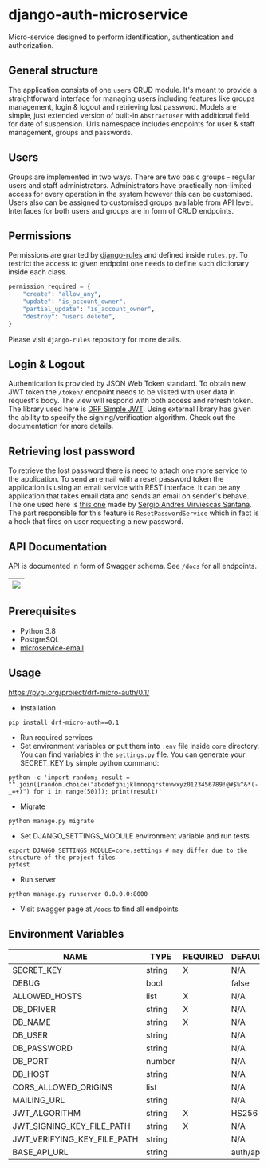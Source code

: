 # django-auth-microservice

Micro-service designed to perform identification, authentication and authorization.



## General structure
The application consists of one `users` CRUD module. It's meant to provide a straightforward interface for managing users including features like groups management, login & logout and retrieving lost password.
Models are simple, just extended version of built-in `AbstractUser` with additional field for date of suspension. Urls namespace includes endpoints for user & staff management, groups and passwords.

## Users
Groups are implemented in two ways. There are two basic groups - regular users and staff administrators. Administrators have practically non-limited access for every operation in the system however this can be customised. 
Users also can be assigned to customised groups available from API level. Interfaces for both users and groups are in form of CRUD endpoints.

## Permissions
Permissions are granted by [django-rules](https://github.com/dfunckt/django-rules) and defined inside `rules.py`. To restrict the access to given endpoint one needs to define such dictionary inside each class.
```python
permission_required = {
    "create": "allow_any",
    "update": "is_account_owner",
    "partial_update": "is_account_owner",
    "destroy": "users.delete",
}
```
Please visit `django-rules` repository for more details.

## Login & Logout
Authentication is provided by JSON Web Token standard. To obtain new JWT token the `/token/` endpoint needs to be visited with user data in request's body. The view will respond with both access and refresh token.
The library used here is [DRF Simple JWT](https://django-rest-framework-simplejwt.readthedocs.io/en/latest/). Using external library has given the ability to specify the signing/verification algorithm. Check out the documentation for more details.

## Retrieving lost password
To retrieve the lost password there is need to attach one more service to the application. To send an email with a reset password token the application is using an email service with REST interface. It can be 
any application that takes email data and sends an email on sender's behave. The one used here is [this one](https://github.com/savsgio/microservice-email) made 
by [Sergio Andrés Virviescas Santana](https://github.com/savsgio). The part responsible for this feature is `ResetPasswordService` which in fact is a hook that fires on 
user requesting a new password.

## API Documentation
API is documented in form of Swagger schema. See `/docs` for all endpoints.

| ![](https://imgur.com/bV2c2f5.jpg) |
| :---: |

## Prerequisites
 - Python 3.8
 - PostgreSQL
 - [microservice-email](https://github.com/DanielKusyDev/microservice-email)
 
## Usage

https://pypi.org/project/drf-micro-auth/0.1/

- Installation
```
pip install drf-micro-auth==0.1
```
- Run required services
- Set environment variables or put them into `.env` file inside `core` directory. You can find variables in the `settings.py` file.
You can generate your SECRET_KEY by simple python command:
```
python -c 'import random; result = "".join([random.choice("abcdefghijklmnopqrstuvwxyz0123456789!@#$%^&*(-_=+)") for i in range(50)]); print(result)'
```
- Migrate
```
python manage.py migrate
```
- Set DJANGO_SETTINGS_MODULE environment variable and run tests
 ```
 export DJANGO_SETTINGS_MODULE=core.settings # may differ due to the structure of the project files
 pytest
```
 - Run server
 ```
python manage.py runserver 0.0.0.0:8000
```

 - Visit swagger page at `/docs` to find all endpoints
 
## Environment Variables
| NAME                        | TYPE   | REQUIRED | DEFAULT   |
|-----------------------------|--------|----------|-----------|
| SECRET_KEY                  | string | X        | N/A       |
| DEBUG                       | bool   |          | false     |
| ALLOWED_HOSTS               | list   | X        | N/A       |
| DB_DRIVER                   | string | X        | N/A       |
| DB_NAME                     | string | X        | N/A       |
| DB_USER                     | string |          | N/A       |
| DB_PASSWORD                 | string |          | N/A       |
| DB_PORT                     | number |          | N/A       |
| DB_HOST                     | string |          | N/A       |
| CORS_ALLOWED_ORIGINS        | list   |          | N/A       |
| MAILING_URL                 | string |          | N/A       |
| JWT_ALGORITHM               | string | X        | HS256     |
| JWT_SIGNING_KEY_FILE_PATH   | string | X        | N/A       |
| JWT_VERIFYING_KEY_FILE_PATH | string |          | N/A       |
| BASE_API_URL                | string |          | auth/api/ |
